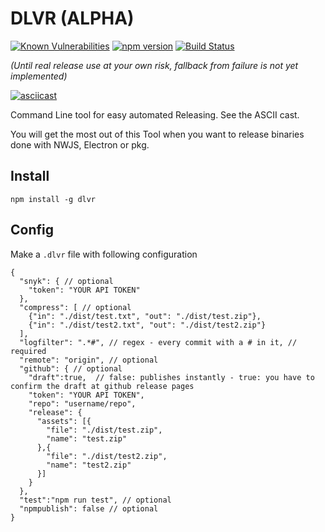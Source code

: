 # DLVR (ALPHA)
[![Known Vulnerabilities](https://snyk.io/test/github/freakzero/dlvr/badge.svg)](https://snyk.io/test/github/freakzero/dlvr)
[![npm version](https://badge.fury.io/js/dlvr.svg)](https://badge.fury.io/js/dlvr)
[![Build Status](https://travis-ci.org/FreaKzero/dlvr.svg?branch=master)](https://travis-ci.org/FreaKzero/dlvr)

*(Until real release use at your own risk, fallback from failure is not yet implemented)*

[![asciicast](https://asciinema.org/a/SIUNlH9scSMlP8e75F04EiC4T.png)](https://asciinema.org/a/SIUNlH9scSMlP8e75F04EiC4T)

Command Line tool for easy automated Releasing. See the ASCII cast.

You will get the most out of this Tool when you want to release binaries done with NWJS, Electron or pkg.

## Install
`npm install -g dlvr`

## Config
Make a `.dlvr` file with following configuration

```
{
  "snyk": { // optional
    "token": "YOUR API TOKEN"
  },
  "compress": [ // optional
    {"in": "./dist/test.txt", "out": "./dist/test.zip"},
    {"in": "./dist/test2.txt", "out": "./dist/test2.zip"}
  ],
  "logfilter": ".*#", // regex - every commit with a # in it, // required
  "remote": "origin", // optional
  "github": { // optional
    "draft":true,  // false: publishes instantly - true: you have to confirm the draft at github release pages
    "token": "YOUR API TOKEN",
    "repo": "username/repo",
    "release": {
      "assets": [{
        "file": "./dist/test.zip",
        "name": "test.zip"
      },{
        "file": "./dist/test2.zip",
        "name": "test2.zip"
      }]
    }
  },
  "test":"npm run test", // optional
  "npmpublish": false // optional
}

```

